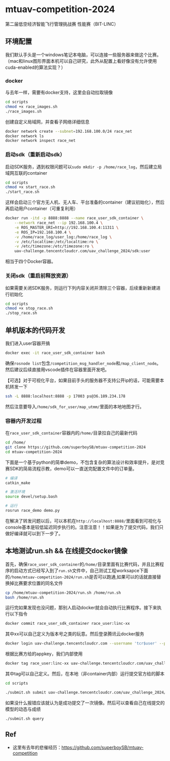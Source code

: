 # mtuav-competition-2024
第二届低空经济智能飞行管理挑战赛 性能赛（BIT-LINC）

## 环境配置
我们默认手头是一个windows笔记本电脑，可以连接一些服务器来做这个比赛。（mac和linux图形界面本机可以自己研究，此外从配置上看好像没有允许使用cuda-enabled的算法实现？）

### docker
与去年一样，需要有docker支持，这里会自动拉取镜像
```sh
cd scripts
chmod +x race_images.sh
./race_images.sh
```
创建自定义局域网，并查看子网络详细信息
```sh
docker network create --subnet=192.168.100.0/24 race_net
docker network ls
docker network inspect race_net
```
### 启动sdk（重新启动sdk）
启动SDK服务，遇到权限问题可以`sudo mkdir -p /home/race_log`，然后建立局域网互联的container
```sh
cd scripts
chmod +x start_race.sh
./start_race.sh
```
这样会启动三个官方无人机、无人车、平台准备的container（建议初始化），然后再启动用户container（可重复利用）
```sh
docker run -itd -p 8888:8888 --name race_user_sdk_container \
	--network race_net --ip 192.168.100.4 \
	-e ROS_MASTER_URI=http://192.168.100.4:11311 \
	-e ROS_IP=192.168.100.4 \
	-v /home/race_log/user_log:/home/race_log \
	-v /etc/localtime:/etc/localtime:ro \
	-v /etc/timezone:/etc/timezone:ro \
	uav-challenge.tencentcloudcr.com/uav_challenge_2024/sdk:user
```
相当于四个Docker容器。

### 关闭sdk（重启前释放资源）
如果需要关闭SDK服务，则运行下列内容关闭并清除三个容器，后续重新新建进行初始化
```sh
cd scripts
chmod +x stop_race.sh
./stop_race.sh
```

## 单机版本的代码开发
我们进入user容器开搞
```sh
docker exec -it race_user_sdk_container bash
```
确保`rosnode list`包含`/competition_msg_handler_node`和`/map_client_node`。然后建议后续直接用vscode插件在容器里面开发吧。

【可选】对于可视化平台，如果目前手头的服务器不支持公开ip的话，可能需要本机转发一下
```sh
ssh -L 8888:localhost:8888 -p 17003 ps@36.189.234.178
```
然后注意要导入`/home/sdk_for_user/map_utmm/`里面的本地地图才行。

### 容器内开发过程
在`race_user_sdk_container`容器内的`/home/`目录拉自己的最新代码
```sh
cd /home/
git clone https://github.com/superboySB/mtuav-competition-2024
cd mtuav-competition-2024
```
下面是一个基于python的简单demo，不包含复杂的算法设计和效率提升，是对竞赛SDK的简易流程示教，demo可以一直送完配置文件中的订单量。
```sh
# 编译
catkin_make

# 激活环境
source devel/setup.bash

# 运行
rosrun race_demo demo.py
```
在解决了转发问题以后，可以本机在`http://localhost:8888/`里面看到可视化与console基本是较低延迟同步执行的。注意注意！！如果是为了提交代码，我们只做好编译就可以到下一步了。

## 本地测试run.sh && 在线提交docker镜像
首先，确保`race_user_sdk_container`的`/home/`目录里面有比赛代码，并且比赛程序的启动方式已经写入到了`run.sh`文件中，自己测试工程worksapce下面的`/home/mtuav-competition-2024/run.sh`是否可以跑通,如果可以的话就直接替换掉比赛要求位置的同名文件
```sh
cp /home/mtuav-competition-2024/run.sh /home/run.sh
bash /home/run.sh
```
运行完如果发现也没问题，那别人启动docker就会自动执行比赛程序。接下来执行以下指令
```sh
docker commit race_user_sdk_container race_user:linc-xx
```
其中xx可以自己定义为版本号之类的玩意。然后登录腾讯云docker服务
```sh
docker login uav-challenge.tencentcloudcr.com --username 'tcr$user' --password gXWWpxhO9igRnXzYYV58UexxS1Gw8VQY
```
<!-- 然后提交镜像到docker hub
```sh
docker tag race_user:linc-xx uav-challenge.tencentcloudcr.com/uav_challenge_2024/{appkey}:{tag}
docker push uav-challenge.tencentcloudcr.com/uav_challenge_2024/appkey:tag
``` -->
根据比赛方给的appkey，我们内部使用
```sh
docker tag race_user:linc-xx uav-challenge.tencentcloudcr.com/uav_challenge_2024/3b0859ed3c9d2fd4d7f2a618b85ca413:{tag}
```
<!-- ```sh
docker push uav-challenge.tencentcloudcr.com/uav_challenge_2024/3b0859ed3c9d2fd4d7f2a618b85ca413:{tag}
``` -->
其中tag可以自己定义。然后，在本地（非container内部）运行提交官方给的脚本
```sh
cd scripts

./submit.sh submit uav-challenge.tencentcloudcr.com/uav_challenge_2024/3b0859ed3c9d2fd4d7f2a618b85ca413:{tag}
```
如果没什么报错应该就认为是成功提交了一次镜像。然后可以查看自己在线提交的模型的动态与成绩
```sh
./submit.sh query
```

## Ref
- 这里有去年的悲催经历：https://github.com/superboySB/mtuav-competition
